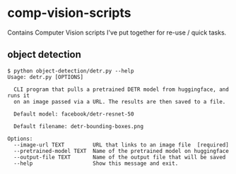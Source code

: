 # comp-vision-scripts

Contains Computer Vision scripts I've put together for re-use / quick tasks.

## object detection

```console
$ python object-detection/detr.py --help
Usage: detr.py [OPTIONS]

  CLI program that pulls a pretrained DETR model from huggingface, and runs it
  on an image passed via a URL. The results are then saved to a file.

  Default model: facebook/detr-resnet-50

  Default filename: detr-bounding-boxes.png

Options:
  --image-url TEXT         URL that links to an image file  [required]
  --pretrained-model TEXT  Name of the pretrained model on huggingface
  --output-file TEXT       Name of the output file that will be saved
  --help                   Show this message and exit.
```
